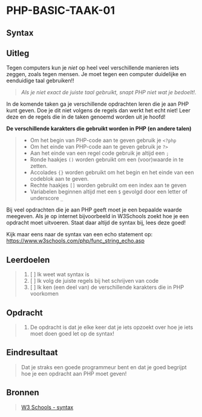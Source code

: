 # PHP-BASIC-TAAK-01
## Syntax
## Uitleg
Tegen computers kun je _niet_ op heel veel verschillende manieren iets zeggen, zoals tegen mensen. Je moet tegen een computer duidelijke en eenduidige taal gebruiken!!
>
>_Als je niet exact de juiste taal gebruikt, snapt PHP niet wat je bedoelt!._
> 
In de komende taken ga je verschillende opdrachten leren die je aan PHP kunt geven. Doe je dit niet volgens de regels dan werkt het echt niet! Leer deze en de regels die in de taken genoemd worden uit je hoofd!

**De verschillende karakters die gebruikt worden in PHP (en andere talen)**
>* Om het begin van PHP-code aan te geven gebruik je `<?php`
>* Om het einde van PHP-code aan te geven gebruik je `?>`
>* Aan het einde van een regel code gebruik je altijd een `;`
>* Ronde haakjes `()` worden gebruikt om een (voor)waarde in te zetten.
>* Accolades `{}` worden gebruikt om het begin en het einde van een codeblok aan te geven.
>* Rechte haakjes `[]` worden gebruikt om een index aan te geven
>* Variabelen beginnen altijd met een `$` gevolgd door een letter of underscore `_`
>
Bij veel opdrachten die je aan PHP geeft moet je een bepaalde waarde meegeven. Als je op internet bijvoorbeeld in W3Schools zoekt hoe je een opdracht moet uitvoeren. Staat daar altijd de syntax bij, lees deze goed!  
>
Kijk maar eens naar de syntax van een echo statement op: https://www.w3schools.com/php/func_string_echo.asp
>
## Leerdoelen
>1. [ ] Ik weet wat syntax is
>2. [ ] Ik volg de juiste regels bij het schrijven van code
>3. [ ] Ik ken (een deel van) de verschillende karakters die in PHP voorkomen

## Opdracht

>1. De opdracht is dat je elke keer dat je iets opzoekt over hoe je iets moet doen goed let op de syntax!

## Eindresultaat
>Dat je straks een goede programmeur bent en dat je goed begrijpt hoe je een opdracht aan PHP moet geven! 

## Bronnen
>[W3 Schools - syntax](https://www.w3schools.com/PHP/php_syntax.asp)  


<!--- ------------ DIT COMMENTAAR LATEN STAAN AUB ------------
------------------ ------------------------------ ------------
------------------ eagle ref:94453368
------------------ ------------------------------ ------------
------------------ DIT COMMENTAAR LATEN STAAN AUB -------- -->